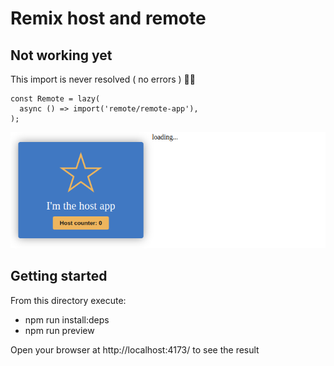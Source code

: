 # Remix host and remote

## Not working yet 

This import is never resolved ( no errors ) 😮‍💨

```
const Remote = lazy(
  async () => import('remote/remote-app'),
);
```

![not-working-yet](docs/not-working-yet.png)

## Getting started

From this directory execute:

- npm run install:deps
- npm run preview

Open your browser at http://localhost:4173/ to see the <!-- amazing --> result

<!-- ![screenshot](docs/screenshot.png) -->
